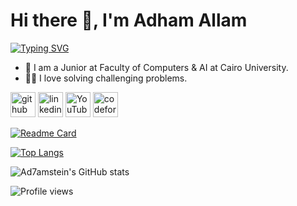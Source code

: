 # Hi there 👋, I'm Adham Allam

[![Typing SVG](https://readme-typing-svg.demolab.com?font=Fira+Code&size=25&pause=1000&color=33F7D4&background=FFFFFF00&center=true&vCenter=true&width=435&lines=Software+Engineer;Computer+Science+Student)](https://git.io/typing-svg)

- 🏫 I am a Junior at Faculty of Computers & AI at Cairo University.
- 👨‍💻 I love solving challenging problems.

[<img src='https://cdn.jsdelivr.net/npm/simple-icons@3.0.1/icons/github.svg' alt='github' height='40'>](https://github.com/Ad7amstein)  [<img src='https://cdn.jsdelivr.net/npm/simple-icons@3.0.1/icons/linkedin.svg' alt='linkedin' height='40'>](https://www.linkedin.com/in/https://www.linkedin.com/in/adham-allam-284486254//)  [<img src='https://cdn.jsdelivr.net/npm/simple-icons@3.0.1/icons/youtube.svg' alt='YouTube' height='40'>](https://www.youtube.com/channel/@kiloeducation360)  [<img src='https://cdn.jsdelivr.net/npm/simple-icons@3.0.1/icons/codeforces.svg' alt='codeforces' height='40'>](https://codeforces.com/profile/Adham.3llam)  

<!-- Repo1: Find the massage -->
[![Readme Card](https://github-readme-stats.vercel.app/api/pin/?username=Ad7amstein&repo=Find-The-Massage)](https://github.com/Ad7amstein/Find-The-Massage)

<!-- Top Languages -->
[![Top Langs](https://github-readme-stats.vercel.app/api/top-langs/?username=Ad7amstein)](https://github.com/anuraghazra/github-readme-stats)

<!-- Github status -->
![Ad7amstein's GitHub stats](https://github-readme-stats.vercel.app/api?username=Ad7amstein&show_icons=true&theme=vision-friendly-dark&count_private=true)  

![Profile views](https://gpvc.arturio.dev/Ad7amstein)  
